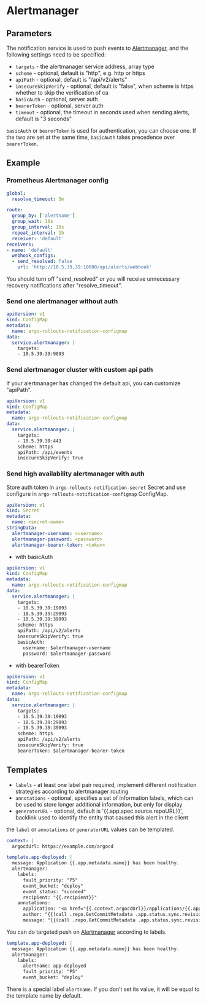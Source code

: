 # Alertmanager

## Parameters

The notification service is used to push events to [Alertmanager](https://github.com/prometheus/alertmanager), and the following settings need to be specified:

* `targets` - the alertmanager service address, array type
* `scheme` - optional, default is "http", e.g. http or https
* `apiPath` - optional, default is "/api/v2/alerts"
* `insecureSkipVerify` - optional, default is "false", when scheme is https whether to skip the verification of ca
* `basicAuth` - optional, server auth
* `bearerToken` - optional, server auth
* `timeout` - optional, the timeout in seconds used when sending alerts, default is "3 seconds"

`basicAuth` or `bearerToken` is used for authentication, you can choose one. If the two are set at the same time, `basicAuth` takes precedence over `bearerToken`.

## Example

### Prometheus Alertmanager config

```yaml
global:
  resolve_timeout: 5m

route:
  group_by: ['alertname']
  group_wait: 10s
  group_interval: 10s
  repeat_interval: 1h
  receiver: 'default'
receivers:
- name: 'default'
  webhook_configs:
  - send_resolved: false
    url: 'http://10.5.39.39:10080/api/alerts/webhook'
```

You should turn off "send_resolved" or you will receive unnecessary recovery notifications after "resolve_timeout".

### Send one alertmanager without auth

```yaml
apiVersion: v1
kind: ConfigMap
metadata:
  name: argo-rollouts-notification-configmap
data:
  service.alertmanager: |
    targets:
    - 10.5.39.39:9093
```

### Send alertmanager cluster with custom api path

If your alertmanager has changed the default api, you can customize "apiPath".

```yaml
apiVersion: v1
kind: ConfigMap
metadata:
  name: argo-rollouts-notification-configmap
data:
  service.alertmanager: |
    targets:
    - 10.5.39.39:443
    scheme: https
    apiPath: /api/events
    insecureSkipVerify: true
```

### Send high availability alertmanager with auth

Store auth token in `argo-rollouts-notification-secret` Secret and use configure in `argo-rollouts-notification-configmap` ConfigMap.

```yaml
apiVersion: v1
kind: Secret
metadata:
  name: <secret-name>
stringData:
  alertmanager-username: <username>
  alertmanager-password: <password>
  alertmanager-bearer-token: <token>
```

- with basicAuth

```yaml
apiVersion: v1
kind: ConfigMap
metadata:
  name: argo-rollouts-notification-configmap
data:
  service.alertmanager: |
    targets:
    - 10.5.39.39:19093
    - 10.5.39.39:29093
    - 10.5.39.39:39093
    scheme: https
    apiPath: /api/v2/alerts
    insecureSkipVerify: true
    basicAuth:
      username: $alertmanager-username
      password: $alertmanager-password   
```

- with bearerToken

```yaml
apiVersion: v1
kind: ConfigMap
metadata:
  name: argo-rollouts-notification-configmap
data:
  service.alertmanager: |
    targets:
    - 10.5.39.39:19093
    - 10.5.39.39:29093
    - 10.5.39.39:39093
    scheme: https
    apiPath: /api/v2/alerts
    insecureSkipVerify: true
    bearerToken: $alertmanager-bearer-token
```

## Templates

* `labels` - at least one label pair required, implement different notification strategies according to alertmanager routing
* `annotations` - optional, specifies a set of information labels, which can be used to store longer additional information, but only for display
* `generatorURL` - optional, default is '{{.app.spec.source.repoURL}}', backlink used to identify the entity that caused this alert in the client

the `label` or `annotations` or `generatorURL` values can be templated.

```yaml
context: |
  argocdUrl: https://example.com/argocd

template.app-deployed: |
  message: Application {{.app.metadata.name}} has been healthy.
  alertmanager:
    labels:
      fault_priority: "P5"
      event_bucket: "deploy"
      event_status: "succeed"
      recipient: "{{.recipient}}"
    annotations:
      application: '<a href="{{.context.argocdUrl}}/applications/{{.app.metadata.name}}">{{.app.metadata.name}}</a>'
      author: "{{(call .repo.GetCommitMetadata .app.status.sync.revision).Author}}"
      message: "{{(call .repo.GetCommitMetadata .app.status.sync.revision).Message}}"
```

You can do targeted push on [Alertmanager](https://github.com/prometheus/alertmanager) according to labels.

```yaml
template.app-deployed: |
  message: Application {{.app.metadata.name}} has been healthy.
  alertmanager:
    labels:
      alertname: app-deployed
      fault_priority: "P5"
      event_bucket: "deploy"
```

There is a special label `alertname`. If you don’t set its value, it will be equal to the template name by default.